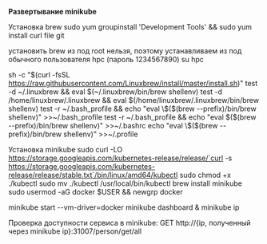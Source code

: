 **Развертывание minikube**

Установка brew
sudo yum groupinstall 'Development Tools' && sudo yum install curl file git

установить brew из под root нельзя, поэтому устанавливаем из под обычного пользователя hpc (пароль 1234567890)
su hpc 

sh -c "$(curl -fsSL https://raw.githubusercontent.com/Linuxbrew/install/master/install.sh)"
test -d ~/.linuxbrew && eval $(~/.linuxbrew/bin/brew shellenv)
test -d /home/linuxbrew/.linuxbrew && eval $(/home/linuxbrew/.linuxbrew/bin/brew shellenv)
test -r ~/.bash_profile && echo "eval \$($(brew --prefix)/bin/brew shellenv)" >>~/.bash_profile
test -r ~/.bash_profile && echo "eval \$($(brew --prefix)/bin/brew shellenv)" >>~/.bashrc
echo "eval \$($(brew --prefix)/bin/brew shellenv)" >>~/.profile

Установка minikube
sudo curl -LO https://storage.googleapis.com/kubernetes-release/release/`curl -s https://storage.googleapis.com/kubernetes-release/release/stable.txt`/bin/linux/amd64/kubectl
sudo chmod +x ./kubectl
sudo mv ./kubectl /usr/local/bin/kubectl
brew install minikube
sudo usermod -aG docker $USER && newgrp docker

minikube start --vm-driver=docker
minikube dashboard &
minikube ip


Проверка доступности сервиса в minikube:
GET http://{ip, полученный через minikube ip}:31007/person/get/all